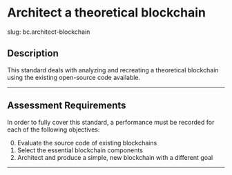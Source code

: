 # Architect a theoretical blockchain

slug: bc.architect-blockchain

## Description
This standard deals with analyzing and recreating a theoretical blockchain using the existing open-source code available.

---
## Assessment Requirements
In order to fully cover this standard, a performance must be recorded for each of the following objectives:

0. Evaluate the source code of existing blockchains 
1. Select the essential blockchain components 
2. Architect and produce a simple, new blockchain with a different goal
---